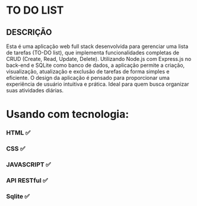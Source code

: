 # TO DO LIST 

## DESCRIÇÃO

Esta é uma aplicação web full stack desenvolvida para gerenciar uma lista de tarefas (TO-DO list), que implementa funcionalidades completas de CRUD (Create, Read, Update, Delete). Utilizando Node.js com Express.js no back-end e SQLite como banco de dados, a aplicação permite a criação, visualização, atualização e exclusão de tarefas de forma simples e eficiente. O design da aplicação é pensado para proporcionar uma experiência de usuário intuitiva e prática. Ideal para quem busca organizar suas atividades diárias.


# Usando com tecnologia:

 ### HTML ✅
 ### CSS ✅
 ### JAVASCRIPT ✅
 ### API RESTful ✅
 ### Sqlite ✅

